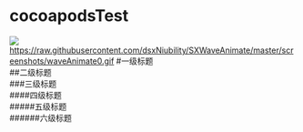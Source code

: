 # cocoapodsTest
![](https://raw.githubusercontent.com/dsxNiubility/SXWaveAnimate/master/screenshots/waveAnimate0.gif)
https://raw.githubusercontent.com/dsxNiubility/SXWaveAnimate/master/screenshots/waveAnimate0.gif
#一级标题  
##二级标题  
###三级标题  
####四级标题  
#####五级标题  
######六级标题 
